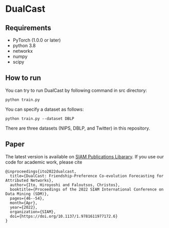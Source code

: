 # DualCast

## Requirements

- PyTorch (1.0.0 or later)
- python 3.8
- networkx
- numpy
- scipy

## How to run

You can try to run DualCast by following command in src directory:

`python train.py`

You can specify a dataset as follows:

`python train.py --dataset DBLP`

There are three datasets (NIPS, DBLP, and Twitter) in this repository.

## Paper
The latest version is available on [SIAM Publications Libarary](https://epubs.siam.org/doi/abs/10.1137/1.9781611977172.6).
If you use our code for academic work, please cite
```
@inproceedings{ito2022dualcast,
  title={DualCast: Friendship-Preference Co-evolution Forecasting for Attributed Networks},
  author={Ito, Hiroyoshi and Faloutsos, Christos},
  booktitle={Proceedings of the 2022 SIAM International Conference on Data Mining (SDM)},
  pages={46--54},
  month={Apr},
  year={2022},
  organization={SIAM},
  doi={https://doi.org/10.1137/1.9781611977172.6}
}
```
